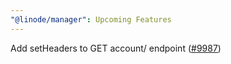 ```yaml
---
"@linode/manager": Upcoming Features
---
```


Add setHeaders to GET account/ endpoint ([#9987](https://github.com/linode/manager/pull/9987))
